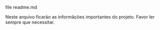 file readme.md

Neste arquivo ficarão as informãções importantes do projeto.
Favor ler sempre que necessitar.